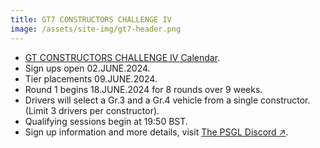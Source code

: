 ```yaml
---
title: GT7 CONSTRUCTORS CHALLENGE IV
image: /assets/site-img/gt7-header.png
---
```


* [GT CONSTRUCTORS CHALLENGE IV Calendar](/gt7/calendar).
* Sign ups open 02.JUNE.2024.
* Tier placements 09.JUNE.2024.
* Round 1 begins 18.JUNE.2024 for 8 rounds over 9 weeks.
* Drivers will select a Gr.3 and a Gr.4 vehicle from a single constructor. (Limit 3 drivers per constructor).
* Qualifying sessions begin at 19:50 BST.
* Sign up information and more details, visit <a href="https://premiersimgl.com/discord" title="Sign-up on Discord" rel="noopener" target="_blank">The PSGL Discord&nbsp;↗</a>.